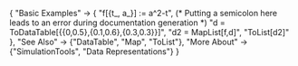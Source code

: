 {
  "Basic Examples" -> {
    "f[{t_, a_}] := a^2-t", (* Putting a semicolon here leads to an error during documentation generation *)
    "d = ToDataTable[{{0,0.5},{0.1,0.6},{0.3,0.3}}]",
    "d2 = MapList[f,d]",
    "ToList[d2]"
    },
  "See Also" -> 
    {"DataTable", "Map", "ToList"},
  "More About" -> {"SimulationTools", "Data Representations"}
}
